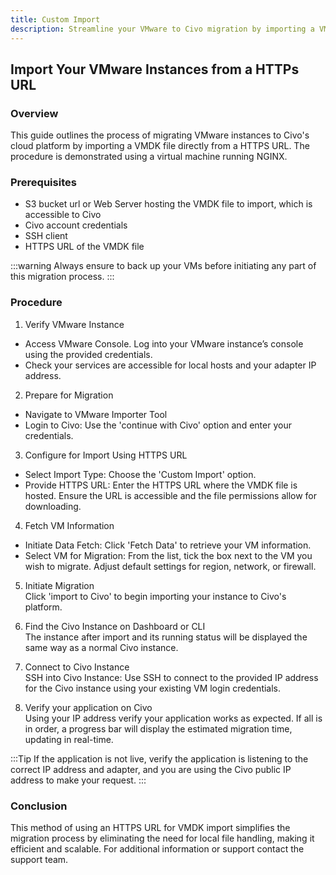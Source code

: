 ```yaml
---
title: Custom Import
description: Streamline your VMware to Civo migration by importing a VMDK file via a direct HTTP URL. Follow our easy guide to get started quickly and efficiently!
---
```


<head>
  <title>Import Your VMware Instances from a HTTPs URL | Civo Documentation</title>
</head>

## Import Your VMware Instances from a HTTPs URL

### Overview

This guide outlines the process of migrating VMware instances to Civo's cloud platform by importing a VMDK file directly from a HTTPS URL. The procedure is demonstrated using a virtual machine running NGINX.

### Prerequisites
  
- S3 bucket url or Web Server hosting the VMDK file to import, which is accessible to Civo
- Civo account credentials
- SSH client
- HTTPS URL of the VMDK file

:::warning
Always ensure to back up your VMs before initiating any part of this migration process.
:::

### Procedure

1. Verify VMware Instance
- Access VMware Console. Log into your VMware instance’s console using the provided credentials.
- Check your services are accessible for local hosts and your adapter IP address. 

2. Prepare for Migration
- Navigate to VMware Importer Tool
- Login to Civo: Use the 'continue with Civo' option and enter your credentials.
  
3. Configure for Import Using HTTPS URL
- Select Import Type: Choose the 'Custom Import' option.
- Provide HTTPS URL: Enter the HTTPS URL where the VMDK file is hosted. Ensure the URL is accessible and the file permissions allow for downloading.
  
4. Fetch VM Information
- Initiate Data Fetch: Click 'Fetch Data' to retrieve your VM information.
- Select VM for Migration: From the list, tick the box next to the VM you wish to migrate. Adjust default settings for region, network, or firewall.
  
5. Initiate Migration<br>
Click 'import to Civo' to begin importing your instance to Civo's platform.
  
6. Find the Civo Instance on Dashboard or CLI<br>
The instance after import and its running status will be displayed the same way as a normal Civo instance.

7. Connect to Civo Instance<br>
SSH into Civo Instance: Use SSH to connect to the provided IP address for the Civo instance using your existing VM login credentials.
  
8. Verify your application on Civo<br>
Using your IP address verify your application works as expected. If all is in order, a progress bar will display the estimated migration time, updating in real-time.

:::Tip
If the application is not live, verify the application is listening to the correct IP address and adapter, and you are using the Civo public IP address to make your request. 
:::
  
### Conclusion
This method of using an HTTPS URL for VMDK import simplifies the migration process by eliminating the need for local file handling, making it efficient and scalable. For additional information or support contact the support team.
